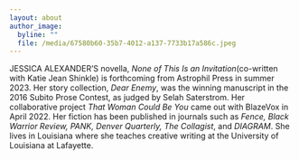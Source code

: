 ```yaml
---
layout: about
author_image:
  byline: ""
  file: /media/67580b60-35b7-4012-a137-7733b17a586c.jpeg
---
```

JESSICA ALEXANDER’S novella, *None of This Is an Invitation*(co-written with Katie Jean Shinkle) is forthcoming from Astrophil Press in summer 2023. Her story collection, *Dear Enemy*, was the winning manuscript in the 2016 Subito Prose Contest, as judged by Selah Saterstrom. Her collaborative project *That Woman Could Be You* came out with BlazeVox in April 2022. Her fiction has been published in journals such as *Fence, Black Warrior Review, PANK, Denver Quarterly, The Collagist*, and *DIAGRAM*. She lives in Louisiana where she teaches creative writing at the University of Louisiana at Lafayette.